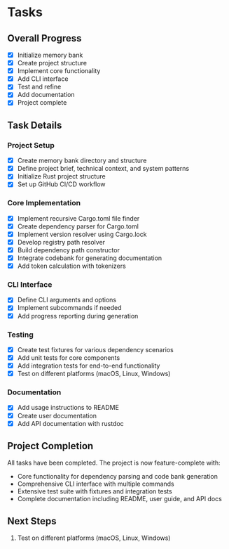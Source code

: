 # Tasks

## Overall Progress
- [x] Initialize memory bank
- [x] Create project structure
- [x] Implement core functionality
- [x] Add CLI interface
- [x] Test and refine
- [x] Add documentation
- [x] Project complete

## Task Details

### Project Setup
- [x] Create memory bank directory and structure
- [x] Define project brief, technical context, and system patterns
- [x] Initialize Rust project structure
- [x] Set up GitHub CI/CD workflow

### Core Implementation
- [x] Implement recursive Cargo.toml file finder
- [x] Create dependency parser for Cargo.toml
- [x] Implement version resolver using Cargo.lock
- [x] Develop registry path resolver
- [x] Build dependency path constructor
- [x] Integrate codebank for generating documentation
- [x] Add token calculation with tokenizers

### CLI Interface
- [x] Define CLI arguments and options
- [x] Implement subcommands if needed
- [x] Add progress reporting during generation

### Testing
- [x] Create test fixtures for various dependency scenarios
- [x] Add unit tests for core components
- [x] Add integration tests for end-to-end functionality
- [x] Test on different platforms (macOS, Linux, Windows)

### Documentation
- [x] Add usage instructions to README
- [x] Create user documentation
- [x] Add API documentation with rustdoc

## Project Completion
All tasks have been completed. The project is now feature-complete with:
- Core functionality for dependency parsing and code bank generation
- Comprehensive CLI interface with multiple commands
- Extensive test suite with fixtures and integration tests
- Complete documentation including README, user guide, and API docs

## Next Steps
1. Test on different platforms (macOS, Linux, Windows)
